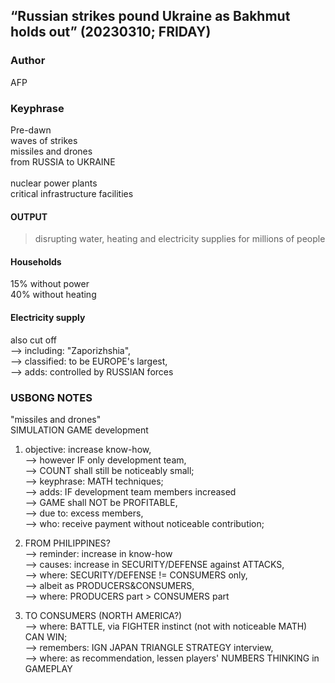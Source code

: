## “Russian strikes pound Ukraine as Bakhmut holds out” (20230310; FRIDAY)

### Author

AFP

### Keyphrase

Pre-dawn<br/>
waves of strikes<br/>
missiles and drones<br/>
from RUSSIA to UKRAINE<br/>
<br/>
nuclear power plants<br/>
critical infrastructure facilities

#### OUTPUT

> disrupting water, heating and electricity supplies for millions of people

#### Households 

15% without power<br/>
40% without heating

#### Electricity supply 

also cut off<br/>
--> including: "Zaporizhshia",<br/>
--> classified: to be EUROPE's largest,<br/>
--> adds: controlled by RUSSIAN forces

### USBONG NOTES

"missiles and drones"<br/>
SIMULATION GAME development

1) objective: increase know-how,<br/>
--> however IF only development team,<br/>
--> COUNT shall still be noticeably small;<br/>
--> keyphrase: MATH techniques;<br/>
--> adds: IF development team members increased<br/> 
--> GAME shall NOT be PROFITABLE,<br/>
--> due to: excess members,<br/>
--> who: receive payment without noticeable contribution;

2) FROM PHILIPPINES?<br/>
--> reminder: increase in know-how<br/> 
--> causes: increase in SECURITY/DEFENSE against ATTACKS,<br/>
--> where: SECURITY/DEFENSE != CONSUMERS only,<br/>
--> albeit as PRODUCERS&CONSUMERS,<br/>
--> where: PRODUCERS part > CONSUMERS part

3) TO CONSUMERS (NORTH AMERICA?)<br/>
--> where: BATTLE, via FIGHTER instinct (not with noticeable MATH) CAN WIN;<br/>
--> remembers: IGN JAPAN TRIANGLE STRATEGY interview,<br/> 
--> where: as recommendation, lessen players' NUMBERS THINKING in GAMEPLAY
